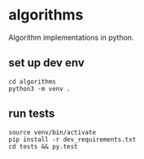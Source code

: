 # algorithms
Algorithm implementations in python.

## set up dev env
```
cd algorithms
python3 -m venv .
```

## run tests
```
source venv/bin/activate
pip install -r dev_requirements.txt
cd tests && py.test
```